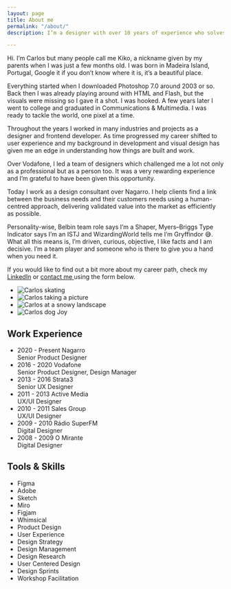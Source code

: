 ```yaml
---
layout: page
title: About me
permalink: "/about/"
description: I’m a designer with over 10 years of experience who solves challenges through design thinking.

---
```


Hi. I’m Carlos but many people call me Kiko, a nickname given by my parents when I was just a few months old. I was born in Madeira Island, Portugal, Google it if you don’t know where it is, it’s a beautiful place.

Everything started when I downloaded Photoshop 7.0 around 2003 or so. Back then I was already playing around with HTML and Flash, but the visuals were missing so I gave it a shot. I was hooked. A few years later I went to college and graduated in Communications & Multimedia. I was ready to tackle the world, one pixel at a time.

Throughout the years I worked in many industries and projects as a designer and frontend developer. As time progressed my career shifted to user experience and my background in development and visual design has given me an edge in understanding how things are built and work.

Over Vodafone, I led a team of designers which challenged me a lot not only as a professional but as a person too. It was a very rewarding experience and I’m grateful to have been given this opportunity.

Today I work as a design consultant over Nagarro. I help clients find a link between the business needs and their customers needs using a human-centred approach, delivering validated value into the market as efficiently as possible.

Personality-wise, Belbin team role says I’m a Shaper, Myers–Briggs Type Indicator says I’m an ISTJ and WizardingWorld tells me I’m Gryffindor 😅. What all this means is, I’m driven, curious, objective, I like facts and I am decisive. I’m a team player and someone who is there to give you a hand when you need it.

If you would like to find out a bit more about my career path, check my <a class="" href="https://www.linkedin.com/in/carlosjgsousa">LinkedIn</a> or <a class=" " href="#contact">contact me </a> using the form below.

<ul class="gallery">
  <li><img src="../assets/images/skate.gif" alt="Carlos skating"></li>
  <li><img src="../assets/images/photography.jpg" alt="Carlos taking a picture"></li>
  <li><img src="../assets/images/profile_3.jpg" alt="Carlos at a snowy landscape"></li>
  <li><img src="../assets/images/joy.jpeg" alt="Carlos dog Joy"></li>
</ul>

<div class="spacer reveal work-skills">
  <div class="work-experience">
    <h2 class="">Work Experience</h2>
    <ul>
      <li class="reveal">
          <span class="date">2020 - Present</span>
          Nagarro <br>
          Senior Product Designer
      </li>
      <li class="reveal">
          <span class="date">2016 - 2020</span>
          Vodafone <br>
          Senior Product Designer, Design Manager
      </li>
      <li class="reveal">
          <span class="date">2013 - 2016</span>
          Strata3 <br>
          Senior UX Designer
      </li>
      <li class="reveal">
          <span class="date">2011 - 2013</span>
          Active Media <br>
          UX/UI Designer
      </li>
      <li class="reveal">
          <span class="date">2010 - 2011</span>
          Sales Group <br>
          UX/UI Designer
      </li>
      <li class="reveal">
          <span class="date">2009 - 2010</span>
          Rádio SuperFM <br>
          Digital Designer
      </li>
      <li class="reveal">
          <span class="date">2008 - 2009</span>
          O Mirante <br>
          Digital Designer
      </li>
    </ul>
  </div>
  <div class="skills">
    <h2>Tools & Skills</h2>
    <ul>
      <li class="reveal">Figma</li>
      <li class="reveal">Adobe</li>
      <li class="reveal">Sketch</li>
      <li class="reveal">Miro</li>
      <li class="reveal">Figjam</li>
      <li class="reveal">Whimsical</li>
      <li class="reveal">Product Design</li>
      <li class="reveal">User Experience</li>
      <li class="reveal">Design Strategy</li>
      <li class="reveal">Design Management</li>
      <li class="reveal">Design Research</li>
      <li class="reveal">User Centered Design</li>
      <li class="reveal">Design Sprints</li>
      <li class="reveal">Workshop Facilitation</li>
    </ul>
  </div>
</div>
